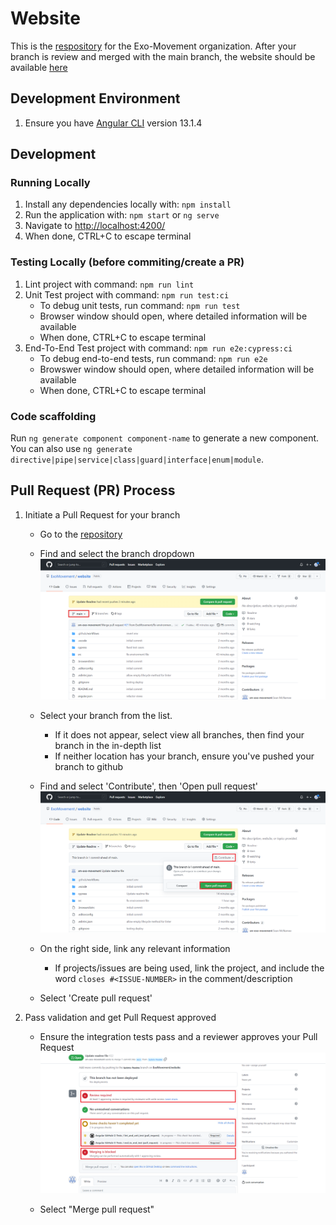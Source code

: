 # Website

This is the [respository](https://github.com/ExoMovement/website) for the Exo-Movement organization. After your branch is review and merged with the main branch, the website should be available [here](https://exomovement.github.io/website/)

## Development Environment

1. Ensure you have [Angular CLI](https://github.com/angular/angular-cli) version 13.1.4

## Development

### Running Locally
1. Install any dependencies locally with: `npm install`
1. Run the application with: `npm start` or `ng serve`
2. Navigate to [http://localhost:4200/](http://localhost:4200/)
3. When done, CTRL+C to escape terminal

### Testing Locally (before commiting/create a PR)
1. Lint project with command: `npm run lint`
2. Unit Test project with command: `npm run test:ci`
     * To debug unit tests, run command: `npm run test`
     * Browser window should open, where detailed information will be available
     * When done, CTRL+C to escape terminal
3. End-To-End Test project with command: `npm run e2e:cypress:ci`
     * To debug end-to-end tests, run command: `npm run e2e`
     * Browswer window should open, where detailed information will be available
     * When done, CTRL+C to escape terminal

### Code scaffolding

Run `ng generate component component-name` to generate a new component. You can also use `ng generate directive|pipe|service|class|guard|interface|enum|module`.

## Pull Request (PR) Process

1. Initiate a Pull Request for your branch
     * Go to the [repository](https://github.com/ExoMovement/website)
     * Find and select the branch dropdown
<kbd>![By default, the dropdown should say 'main'. It is on the left, above the code files](https://github.com/ExoMovement/website/blob/main/readme-resources/repo-code-tab.png?raw=true)

     * Select your branch from the list. 
         * If it does not appear, select view all branches, then find your branch in the in-depth list
         * If neither location has your branch, ensure you've pushed your branch to github
     * Find and select 'Contribute', then 'Open pull request'
<kbd>![This should be just above the top-right of the code files](https://github.com/ExoMovement/website/blob/main/readme-resources/repo-code-tab-create-pr.png?raw=true)
  
     * On the right side, link any relevant information
         * If projects/issues are being used, link the project, and include the word `closes #<ISSUE-NUMBER>` in the comment/description
     * Select 'Create pull request'
2. Pass validation and get Pull Request approved
     * Ensure the integration tests pass and a reviewer approves your Pull Request
<kbd>![This should be just above the top-right of the code files](https://github.com/ExoMovement/website/blob/main/readme-resources/pr-validations.png?raw=true)
  
     * Select "Merge pull request"
